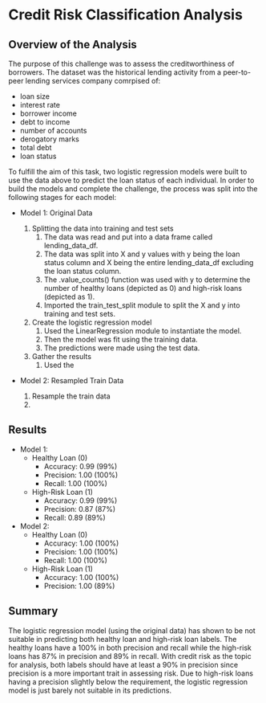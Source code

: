 # Credit Risk Classification Analysis

## Overview of the Analysis
The purpose of this challenge was to assess the creditworthiness of borrowers.  The dataset was the historical lending activity from a peer-to-peer lending services company comrpised of: 
* loan size
* interest rate
* borrower income
* debt to income
* number of accounts
* derogatory marks
* total debt
* loan status  

To fulfill the aim of this task, two logistic regression models were built to use the data above to predict the loan status of each individual.  In order to build the models and complete the challenge, the process was split into the following stages for each model:

* Model 1: Original Data
    1. Splitting the data into training and test sets 
        1. The data was read and put into a data frame called lending_data_df.
        2. The data was split into X and y values with y being the loan status column and X being the entire lending_data_df excluding the loan status column.
        3. The .value_counts() function was used with y to determine the number of healthy loans (depicted as 0) and high-risk loans (depicted as 1).
        4. Imported the train_test_split module to split the X and y into training and test sets.
    2. Create the logistic regression model
        1. Used the LinearRegression module to instantiate the model.
        2. Then the model was fit using the training data.
        3. The predictions were made using the test data.
    3. Gather the results
        1. Used the 

* Model 2: Resampled Train Data
    1. Resample the train data
    2. 


## Results
* Model 1: 
    * Healthy Loan (0)
        * Accuracy: 0.99 (99%)
        * Precision: 1.00 (100%)
        * Recall: 1.00 (100%)
    * High-Risk Loan (1)
        * Accuracy: 0.99 (99%)
        * Precision: 0.87 (87%)
        * Recall: 0.89 (89%)
* Model 2: 
    * Healthy Loan (0)
        * Accuracy: 1.00 (100%)
        * Precision: 1.00 (100%)
        * Recall: 1.00 (100%)
    * High-Risk Loan (1)
        * Accuracy: 1.00 (100%)
        * Precision: 1.00 (89%)

## Summary
The logistic regression model (using the original data) has shown to be not suitable in predicting both healthy loan and high-risk loan labels.  The healthy loans have a 100% in both precision and recall while the high-risk loans has 87% in precision and 89% in recall.  With credit risk as the topic for analysis, both labels should have at least a 90% in precision since precision is a more important trait in assessing risk.  Due to high-risk loans having a precision slightly below the requirement, the logistic regression model is just barely not suitable in its predictions.